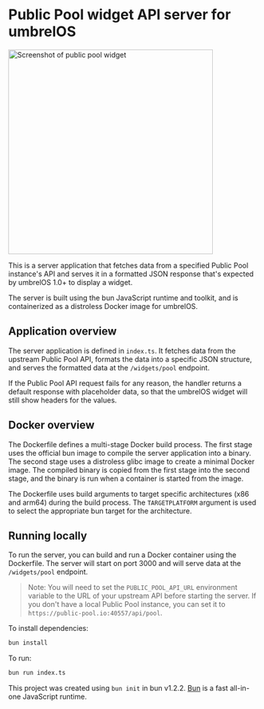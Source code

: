 # Public Pool widget API server for umbrelOS

<img width="410" alt="Screenshot of public pool widget" src="https://github.com/user-attachments/assets/422c0588-b442-46d5-bf33-87e68375dc9b">


This is a server application that fetches data from a specified Public Pool instance's API and serves it in a formatted JSON response that's expected by umbrelOS 1.0+ to display a widget. 

The server is built using the bun JavaScript runtime and toolkit, and is containerized as a distroless Docker image for umbrelOS.

## Application overview

The server application is defined in `index.ts`. It fetches data from the upstream Public Pool API, formats the data into a specific JSON structure, and serves the formatted data at the `/widgets/pool` endpoint.

If the Public Pool API request fails for any reason, the handler returns a default response with placeholder data, so that the umbrelOS widget will still show headers for the values.

## Docker overview

The Dockerfile defines a multi-stage Docker build process. The first stage uses the official bun image to compile the server application into a binary. The second stage uses a distroless glibc image to create a minimal Docker image. The compiled binary is copied from the first stage into the second stage, and the binary is run when a container is started from the image.

The Dockerfile uses build arguments to target specific architectures (x86 and arm64) during the build process. The `TARGETPLATFORM` argument is used to select the appropriate bun target for the architecture.

## Running locally

To run the server, you can build and run a Docker container using the Dockerfile. The server will start on port 3000 and will serve data at the `/widgets/pool` endpoint.

> Note: You will need to set the `PUBLIC_POOL_API_URL` environment variable to the URL of your upstream API before starting the server. If you don't have a local Public Pool instance, you can set it to `https://public-pool.io:40557/api/pool`.

To install dependencies:

```bash
bun install
```

To run:

```bash
bun run index.ts
```

This project was created using `bun init` in bun v1.2.2. [Bun](https://bun.sh) is a fast all-in-one JavaScript runtime.
